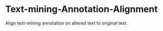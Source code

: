 Text-mining-Annotation-Alignment
================================

Align text-mining annotation on altered text to original text.
